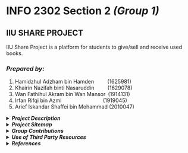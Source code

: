 # INFO 2302 Section 2 _(Group 1)_ #

## IIU SHARE PROJECT ##
IIU Share Project is a platform for students to give/sell and receive used books. 

### _Prepared by:_ ###
1. Hamidzhul Adzham bin Hamden &emsp; &emsp;(1625981)
2. Khairin Nazifah binti Nasaruddin &emsp; &emsp;(1629078)
3. Wan Fathihul Akram bin Wan Mansor&ensp;(1914131)
4. Irfan Rifqi bin Azmi &emsp; &emsp; &emsp; &emsp; &emsp; &emsp; (1919045)
5. Arief Iskandar Shaffei bin Mohammad (2010047)

<details>
<summary>
  <strong><i>Project Description</i></strong>
</summary>
<p> The <strong>IIU Share Project</strong> is inspired by the problem of unused textbooks and printed materials being left around by IIUM students. Thus, this project is initiated to provide a platform for IIUM students to properly donate or sell their used reading materials to those who wanted them. Not only that, it also helps those who are looking for reading materials for their courses at a reasonable price or for free as it is a one stop center to look for used books and other printed materials. It is hoped that with the development of the platform, the problem would be solved and helped those who utilizes the platform.  </p>
<p> To utilize the platform, students who want to sell or donate reading materials have to send required information to iiushare@webtech.com. The information, which includes book/material title, description, price, contact and an image will be uploaded by the admins to the website. Students who wish to have certain books or other printed materials can browse and buy them by contacting the owner of the book from the contact information displayed in the website. In short, the platform serves as an online catalogue of used books as well as other printed materials which enables the students to sell and look for their desired reading materials.</p>
</details>

<details>
   <summary>
      <strong><i>Project Sitemap </i></strong>
   </summary>
   
![Project Sitemap](/images/sitemap.jpg "IIU Share Project Sitemap")
</details>

<details>
   <summary>
      <strong><i>Group Contributions</i></strong>
   </summary>


Name | Contributions
---- | -------------
Hamidzhul Adzham<br />1625981 | Homepage, Navigation bar,<br />Javascript event handlers for modal boxes in Homepage
Khairin Nazifah<br />1629078 | Book catalogue page,<br />Scroll back to top button,<br />Uploading 6 books in the catalogue
Wan Fathihul Akram<br />1914131 | FAQ Page
Irfan Rifqi<br />1919045 | Feedback page, Thank you page,<br />Submit feedback form with validation,<br />Javascript to confirm feedback submission
Arief Iskandar Shaffei<br />2010047 | Printed Materials catalogue page
</details>

<details>
   <summary>
      <strong><i>Use of Third Party Resources</i></strong>
   </summary>

Web elements | Name | Use of third party resources and modifications (if any)  | Modifications (if any)
-------------| -----| -------------------------------------------------------- | ----------------------
Icon for search box in Homepage | Hamidzhul Adzham | The icon used is taken from flaticon.com | The graphic was sized down
Graphic in Homepage | Hamidzhul Adzham | The graphic is an image from cleanpng.com | None.
Modal boxes in Homepage when clicked | Hamidzhul Adzham | The codes was taken from w3schools.com | The script and style was separated
Phone icon in Feedback page | Irfan Rifqi | The icon is taken from Font Awesome toolkit css file | None. 
Envelope icon in Feedback page | Irfan Rifqi | The icon is taken from Font Awesome toolkit css file | None.
Home icon in Thank You page | Irfan Rifqi | The icon is taken from Font Awesome toolkit css file | None.
IIUM logo for website logo in header | Khairin Nazifah | The graphic is taken from hiclipart.com | The graphic is resized to an appropriate size.
Graphic in FAQ page | Wan Fathihul Akram | The graphic is an image taken from freepik.com | The graphic colour is edited to match the theme colour of the website.
</details>

<details>
   <summary>
      <strong><i>References</i></strong>
   </summary>
   
<p>Eastman1. Cleanpng. Retrieved from 14 November 2020 from https://www.cleanpng.com/png-educational-technology-e-learning-sharable-content-601781/  

Freepik. Flaticon. Retrieved from 22 November 2020 from https://www.flaticon.com/free-icon/magnifying-glass_46389?term=magnifying%20glass&page=1&position=58&related_item_id=46389  

Freepik. Freepik Vector. Retrieved 30 December 2020 from
https://www.freepik.com/free-vector/website-faq-section-user-help-desk-customer-support-frequently-asked-questions-problem-solution-quiz-game-confused-man-cartoon-character_11667041.html  

Font Awesome. (n.d.). Retrieved December 17, 2020, from https://fontawesome.com/how-to-use/on-the-web/setup/hosting-font-awesome-yourself  

Font Awesome 5 Introduction. (n.d.). Retrieved December 20, 2020, from https://www.w3schools.com/icons/fontawesome5_intro.asp  

Hiclipart. (n.d.). Retrieved 29 November 2020 from https://www.hiclipart.com/free-transparent-background-png-clipart-csqjw  

w3schools.com. Retrieved from 29 December 2020 from https://www.w3schools.com/howto/howto_css_modals.asp

w3schools.com. Retrieved from 30 December 2020 from https://www.w3schools.com/howto/howto_js_read_more.asp  

w3schools.com. Retrieved from 30 December 2020 from https://www.w3resource.com/html/attributes/html-valign-attribute.php</p>
</details>
   
 


